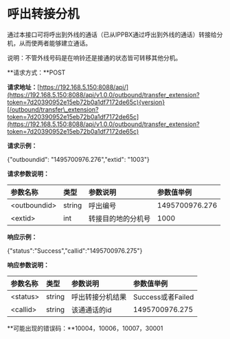 # 呼出转接分机

通过本接口可将呼出到外线的通话（已从IPPBX通过呼出到外线的通话）转接给分机，从而使两者能够建立通话。

说明：不管外线号码是在响铃还是接通的状态皆可转移其他分机。

**请求方式：**POST

**请求地址：**[https://192.168.5.150:8088/api/](https://192.168.5.150:8088/api/v1.0.0/outbound/transfer_extension?token=7d20390952e15eb72b0a1df7172de65c){version}[/outbound/transfer\_extension?token=7d20390952e15eb72b0a1df7172de65c](https://192.168.5.150:8088/api/v1.0.0/outbound/transfer_extension?token=7d20390952e15eb72b0a1df7172de65c)

**请求示例：**

{"outboundid": "1495700976.276","extid": "1003"}

**请求参数说明：**

| 参数名称 | 类型 | 参数说明 | 参数值举例 |
| :--- | :--- | :--- | :--- |
| &lt;outboundid&gt; | string | 呼出编号 | 1495700976.276 |
| &lt;extid&gt; | int | 转接目的地的分机号 | 1000 |

**响应示例：**

{"status":"Success","callid":"1495700976.275"}

**响应参数说明：**

| 参数名称 | 类型 | 参数说明 | 参数值举例 |
| :--- | :--- | :--- | :--- |
| &lt;status&gt; | string | 呼出转接分机结果 | Success或者Failed |
| &lt;callid&gt; | string | 该通通话的id | 1495700976.275 |

**可能出现的错误码：**10004，10006，10007，30001

